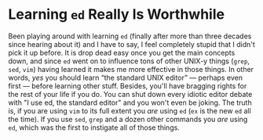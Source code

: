 # Learning `ed` Really Is Worthwhile

Been playing around with learning `ed` (finally after more than three
decades since hearing about it) and I have to say, I feel completely
stupid that I didn't pick it up before. It is drop dead easy once you
get the main concepts down, and since `ed` went on to influence tons of
other UNIX-y things (`grep`, `sed`, `vim`) having learned it makes me
more effective in those things. In other words, *yes* you should learn
“the standard UNIX editor” — perhaps even first — before learning other
stuff. Besides, you'll have bragging rights for the rest of your life if
you do. You can shut down every idiotic editor debate with "I use ed,
the standard editor" and you won't even be joking. The truth is, if you
are using `vim` to its full extent you *are* using `ed` (`ex` is the new
`ed` all the time). If you use `sed`, `grep` and a dozen other commands
you *are* using `ed`, which was the first to instigate all of those
things.
